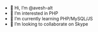 - 👋 Hi, I’m @avesh-alt
- 👀 I’m interested in PHP
- 🌱 I’m currently learning PHP/MySQL/JS
- 💞️ I’m looking to collaborate on Skype

<!---
avesh-alt/avesh-alt is a ✨ special ✨ repository because its `README.md` (this file) appears on your GitHub profile.
You can click the Preview link to take a look at your changes.
--->
